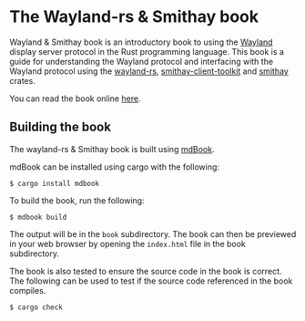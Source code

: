 # The Wayland-rs &amp; Smithay book

Wayland &amp; Smithay book is an introductory book to using the [Wayland] display server protocol in the Rust programming language. This book is a guide for understanding the Wayland protocol and interfacing with the Wayland protocol using the [wayland-rs], [smithay-client-toolkit] and [smithay] crates.

You can read the book online [here](https://smithay.github.io/book/).

## Building the book

The wayland-rs &amp; Smithay book is built using [mdBook].

mdBook can be installed using cargo with the following:

```
$ cargo install mdbook
```

To build the book, run the following:

```
$ mdbook build
```

The output will be in the `book` subdirectory. The book can then be previewed in your web browser by opening the `index.html` file in the book subdirectory.

The book is also tested to ensure the source code in the book is correct. The following can be used to test if the source code referenced in the book compiles.

```
$ cargo check
```

[Rust]: https://www.rust-lang.org/
[Wayland]: https://wayland.freedesktop.org/
[mdBook]: https://github.com/rust-lang/mdBook

[wayland-rs]: https://github.com/Smithay/wayland-rs
[smithay-client-toolkit]: https://github.com/Smithay/client-toolkit
[smithay]: https://github.com/Smithay/smithay
